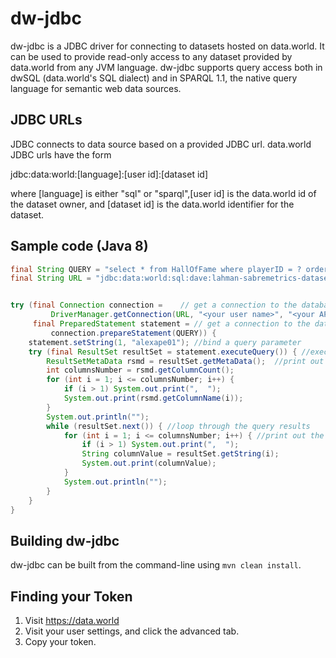 # dw-jdbc
dw-jdbc is a JDBC driver for connecting to datasets hosted on data.world.
It can be used to provide read-only access to any dataset provided by data.world
from any JVM language.  dw-jdbc supports query access both in dwSQL 
(data.world's SQL dialect) and in SPARQL 1.1, the native query language
for semantic web data sources.


## JDBC URLs

JDBC connects to data source based on a provided JDBC url.  data.world 
JDBC urls have the form

jdbc:data:world:[language]:[user id]:[dataset id]

where [language] is either "sql" or "sparql",[user id] is the data.world
id of the dataset owner, and [dataset id] is the data.world identifier for 
the dataset.

## Sample code (Java 8)

```java
final String QUERY = "select * from HallOfFame where playerID = ? order by yearid, playerID limit 10"
final String URL = "jdbc:data:world:sql:dave:lahman-sabremetrics-dataset";


try (final Connection connection =    // get a connection to the database, which will automatically be closed when done
         DriverManager.getConnection(URL, "<your user name>", "<your API token>"); 
     final PreparedStatement statement = // get a connection to the database, which will automatically be closed when done
         connection.prepareStatement(QUERY)) {
    statement.setString(1, "alexape01"); //bind a query parameter
    try (final ResultSet resultSet = statement.executeQuery()) { //execute the query
        ResultSetMetaData rsmd = resultSet.getMetaData();  //print out the column headers
        int columnsNumber = rsmd.getColumnCount();
        for (int i = 1; i <= columnsNumber; i++) {
            if (i > 1) System.out.print(",  ");
            System.out.print(rsmd.getColumnName(i));
        }
        System.out.println("");
        while (resultSet.next()) { //loop through the query results
            for (int i = 1; i <= columnsNumber; i++) { //print out the column headers
                if (i > 1) System.out.print(",  ");
                String columnValue = resultSet.getString(i);
                System.out.print(columnValue);
            }
            System.out.println("");
        }
    }
}
```

## Building dw-jdbc

dw-jdbc can be built from the command-line using `mvn clean install`.

## Finding your Token

1. Visit https://data.world
2. Visit your user settings, and click the advanced tab.
3. Copy your token.
